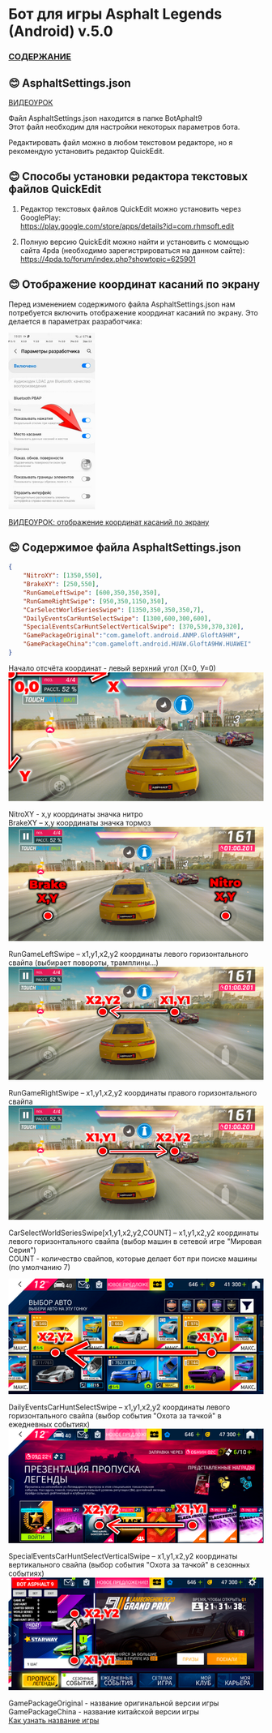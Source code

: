 # __Бот для игры Asphalt Legends (Android) v.5.0__

### [СОДЕРЖАНИЕ](https://github.com/AUTOPILOTyoutube/bot-asphalt-legends-android/blob/main/README.md)  

 ## 😊 AsphaltSettings.json

 [ВИДЕОУРОК](https://youtu.be/ooLLJdu3mHs)

Файл AsphaltSettings.json находится в папке BotAphalt9  
Этот файл необходим для настройки некоторых параметров бота.

Редактировать файл можно в любом текстовом редакторе, но я рекомендую установить редактор QuickEdit.

## 😊 Способы установки редактора текстовых файлов QuickEdit

1. Редактор текстовых файлов QuickEdit можно установить через GooglePlay:  
https://play.google.com/store/apps/details?id=com.rhmsoft.edit

2. Полную версию QuickEdit можно найти и установить с момощью сайта 4pda (необходимо зарегистрироваться на данном сайте):  
https://4pda.to/forum/index.php?showtopic=625901  


## 😊 Отображение координат касаний по экрану  
Перед изменением содержимого файла AsphaltSettings.json нам потребуется включить отображение координат касаний по экрану. Это делается в параметрах разработчика:

![Иллюстрация к проекту](https://github.com/autopilotyoutube/bot-asphalt-legends-android/raw/main/files/pictures/09_AsphaltSettings/01_show_cordinats.png)  

[ВИДЕОУРОК: отображение координат касаний по экрану](https://youtu.be/7DOHhMlvm54)



## 😊 Содержимое файла AsphaltSettings.json  

```json
{  
    "NitroXY": [1350,550],  
    "BrakeXY": [250,550],  
    "RunGameLeftSwipe": [600,350,350,350],  
    "RunGameRightSwipe": [950,350,1150,350],  
    "CarSelectWorldSeriesSwipe": [1350,350,350,350,7],  
    "DailyEventsCarHuntSelectSwipe": [1300,600,300,600],  
    "SpecialEventsCarHuntSelectVerticalSwipe": [370,530,370,320],  
    "GamePackageOriginal":"com.gameloft.android.ANMP.GloftA9HM",  
    "GamePackageChina":"com.gameloft.android.HUAW.GloftA9HW.HUAWEI"  
}
```
Начало отсчёта координат - левый верхний угол (Х=0, У=0)  
![Иллюстрация к проекту](https://github.com/autopilotyoutube/bot-asphalt-legends-android/raw/main/files/pictures/09_AsphaltSettings/02.png)  

NitroXY - x,y координаты значка нитро  
BrakeXY – x,y координаты значка тормоз  
![Иллюстрация к проекту](https://github.com/autopilotyoutube/bot-asphalt-legends-android/raw/main/files/pictures/09_AsphaltSettings/03.png)  

RunGameLeftSwipe – x1,y1,x2,y2 координаты левого горизонтального свайпа (выбирает повороты, трамплины...)  
![Иллюстрация к проекту](https://github.com/autopilotyoutube/bot-asphalt-legends-android/raw/main/files/pictures/09_AsphaltSettings/04.png)  

RunGameRightSwipe – x1,y1,x2,y2 координаты правого горизонтального свайпа  
![Иллюстрация к проекту](https://github.com/autopilotyoutube/bot-asphalt-legends-android/raw/main/files/pictures/09_AsphaltSettings/05.png)  

CarSelectWorldSeriesSwipe[x1,y1,x2,y2,COUNT] – x1,y1,x2,y2 координаты левого горизонтального свайпа (выбор машин в сетевой игре "Мировая Серия")  
COUNT - количество свайпов, которые делает бот при поиске машины (по умолчанию 7)


![Иллюстрация к проекту](https://github.com/autopilotyoutube/bot-asphalt-legends-android/raw/main/files/pictures/09_AsphaltSettings/06.png)  

DailyEventsCarHuntSelectSwipe – x1,y1,x2,y2 координаты левого горизонтального свайпа (выбор события "Охота за тачкой" в ежедневных событиях)  
![Иллюстрация к проекту](https://github.com/autopilotyoutube/bot-asphalt-legends-android/raw/main/files/pictures/09_AsphaltSettings/07.png)  

SpecialEventsCarHuntSelectVerticalSwipe – x1,y1,x2,y2 координаты вертикального свайпа (выбор события "Охота за тачкой" в сезонных событиях)
![Иллюстрация к проекту](https://github.com/autopilotyoutube/bot-asphalt-legends-android/raw/main/files/pictures/09_AsphaltSettings/08.png)  

GamePackageOriginal - название оригинальной версии игры  
GamePackageChina - название китайской версии игры  
[Как узнать название игры](https://github.com/AUTOPILOTyoutube/bot-asphalt-legends-android/blob/main/files/rus/06_version.md)  